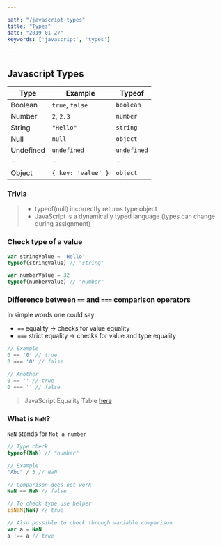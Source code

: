 ```yaml
---

path: "/javascript-types"
title: "Types"
date: "2019-01-27"
keywords: ['javascript', 'types']

---
```


## Javascript Types

|Type		| Example			| Typeof		|
|-			|-					|-				|
|Boolean	|`true`, `false`	|`boolean`		|
|Number		|`2`, `2.3`			|`number`		|
|String		|`"Hello"`			|`string`		|
|Null		|`null`				|`object`		|
|Undefined	|`undefined`		|`undefined`	|
|-			|-					|-				|
|Object		|`{ key: 'value' }`	|`object`		|

### Trivia

> - typeof(null) incorrectly returns type object
> - JavaScript is a dynamically typed language (types can change during assignment)

### Check type of a value

```javascript
var stringValue = 'Hello'
typeof(stringValue) // "string"

var numberValue = 32
typeof(numberValue) // "number"
```


### Difference between `==` and `===` comparison operators

In simple words one could say:
- `==` equality -> checks for value equality
- `===` strict equality -> checks for value and type equality

```javascript
// Example
0 == '0' // true
0 === '0' // false

// Another
0 == '' // true
0 === '' // false

```

> JavaScript Equality Table [here](https://dorey.github.io/JavaScript-Equality-Table/)

### What is `NaN`?

`NaN` stands for `Not a number`

```javascript
// Type check
typeof(NaN) // "number"

// Example
"Abc" / 3 // NaN

// Comparison does not work
NaN == NaN // false

// To check type use helper
isNaN(NaN) // true

// Also possible to check through variable comparison
var a = NaN
a !== a // true
```
